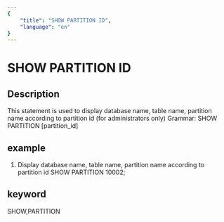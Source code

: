 ```yaml
---
{
    "title": "SHOW PARTITION ID",
    "language": "en"
}
---
```


<!-- 
Licensed to the Apache Software Foundation (ASF) under one
or more contributor license agreements.  See the NOTICE file
distributed with this work for additional information
regarding copyright ownership.  The ASF licenses this file
to you under the Apache License, Version 2.0 (the
"License"); you may not use this file except in compliance
with the License.  You may obtain a copy of the License at

  http://www.apache.org/licenses/LICENSE-2.0

Unless required by applicable law or agreed to in writing,
software distributed under the License is distributed on an
"AS IS" BASIS, WITHOUT WARRANTIES OR CONDITIONS OF ANY
KIND, either express or implied.  See the License for the
specific language governing permissions and limitations
under the License.
-->

# SHOW PARTITION ID
## Description
This statement is used to display database name, table name, partition name according to partition id (for administrators only)
Grammar:
SHOW PARTITION [partition_id]

## example
1. Display database name, table name, partition name according to partition id
SHOW PARTITION 10002;

## keyword
SHOW,PARTITION
